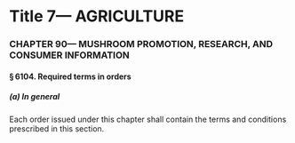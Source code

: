 
# Title 7— AGRICULTURE
### CHAPTER 90— MUSHROOM PROMOTION, RESEARCH, AND CONSUMER INFORMATION
#### § 6104. Required terms in orders
##### (a) In general

Each order issued under this chapter shall contain the terms and conditions prescribed in this section.
